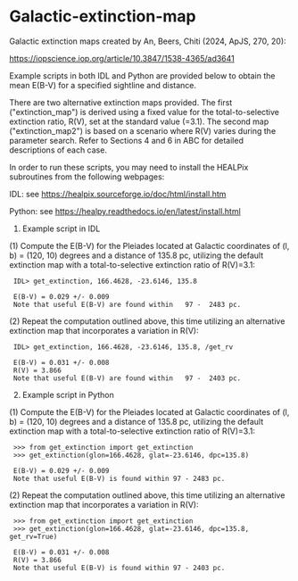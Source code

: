 # Galactic-extinction-map

Galactic extinction maps created by An, Beers, Chiti (2024, ApJS, 270, 20):

https://iopscience.iop.org/article/10.3847/1538-4365/ad3641

Example scripts in both IDL and Python are provided below to obtain the mean E(B-V) for a specified sightline and distance.

There are two alternative extinction maps provided. The first ("extinction_map") is derived using a fixed value for the total-to-selective extinction ratio, R(V), set at the standard value (=3.1). The second map ("extinction_map2") is based on a scenario where R(V) varies during the parameter search. Refer to Sections 4 and 6 in ABC for detailed descriptions of each case.

In order to run these scripts, you may need to install the HEALPix subroutines from the following webpages:

IDL: see https://healpix.sourceforge.io/doc/html/install.htm

Python: see https://healpy.readthedocs.io/en/latest/install.html

1) Example script in IDL

(1) Compute the E(B-V) for the Pleiades located at Galactic coordinates of (l, b) = (120, 10) degrees and a distance of 135.8 pc, utilizing the default extinction map with a total-to-selective extinction ratio of R(V)=3.1:

     IDL> get_extinction, 166.4628, -23.6146, 135.8

     E(B-V) = 0.029 +/- 0.009
     Note that useful E(B-V) are found within   97 -  2483 pc.

(2) Repeat the computation outlined above, this time utilizing an alternative extinction map that incorporates a variation in R(V):

     IDL> get_extinction, 166.4628, -23.6146, 135.8, /get_rv

     E(B-V) = 0.031 +/- 0.008
     R(V) = 3.866
     Note that useful E(B-V) are found within   97 -  2403 pc.

2) Example script in Python

(1) Compute the E(B-V) for the Pleiades located at Galactic coordinates of (l, b) = (120, 10) degrees and a distance of 135.8 pc, utilizing the default extinction map with a total-to-selective extinction ratio of R(V)=3.1:

     >>> from get_extinction import get_extinction
     >>> get_extinction(glon=166.4628, glat=-23.6146, dpc=135.8)

     E(B-V) = 0.029 +/- 0.009
     Note that useful E(B-V) is found within 97 - 2483 pc.

(2) Repeat the computation outlined above, this time utilizing an alternative extinction map that incorporates a variation in R(V):

     >>> from get_extinction import get_extinction
     >>> get_extinction(glon=166.4628, glat=-23.6146, dpc=135.8, get_rv=True)
     
     E(B-V) = 0.031 +/- 0.008
     R(V) = 3.866
     Note that useful E(B-V) is found within 97 - 2403 pc.
